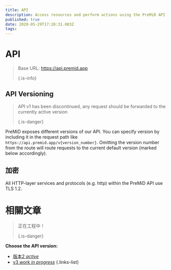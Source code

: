 ```yaml
---
title: API
description: Access resources and perform actions using the PreMiD API
published: true
date: 2020-05-29T17:28:31.083Z
tags:
---
```


# API

> Base URL: https://api.premid.app 
> 
> {.is-info}

## API Versioning
> API v1 has been discontinued, any request should be forwarded to the currently active version 
> 
> {.is-danger}

PreMiD exposes different versions of our API. You can specify version by including it in the request path like `https://api.premid.app/v{version_number}`. Omitting the version number from the route will route requests to the current default version (marked below accordingly).

## 加密

All HTTP-layer services and protocols (e.g. http) within the PreMiD API use TLS 1.2.

# 相關文章
> 正在工程中！ 
> 
> {.is-danger}

**Choose the API version:**
- [版本2 *active*](/dev/api/v2)
- [v3 *work in progress*](/dev/api/v3)
{.links-list}